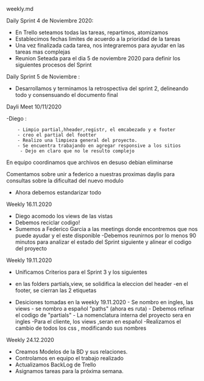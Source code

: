 weekly.md

Daily Sprint 4 de Noviembre 2020:

- En Trello seteamos todas las tareas, repartimos, atomizamos
- Establecimos fechas limites de acuerdo  a la prioridad de la tareas
- Una vez finalizada cada tarea, nos integraremos para ayudar en las tareas mas complejas
- Reunion Seteada para el dia 5 de noviembre 2020 para definir los siguientes procesos del Sprint


Daily Sprint 5 de Noviembre :
- Desarrollamos y terminamos la retrospectiva del sprint 2, delineando todo y consensuando el documento final


Dayli Meet 10/11/2020

-Diego :

        - Limpio partial,hheader,registr, el emcabezado y e footer
        - creo el partial del footter
        - Realizo una limpieza general del proyecto.
        - Se encuentra trabajando en agregar responsive a los sitios
         - Dejo en claro que no le resulto complejo

En equipo coordinamos que archivos en desuso debian eliminarse

Comentamos sobre unir a federico a nuestras proximas daylis para consultas sobre la dificultad del nuevo modulo

- Ahora debemos estandarizar todo



Weekly 16.11.2020

- Diego acomodo los views de las vistas
- Debemos reciclar codigo!
- Sumemos a Federico Garcia a las meetings donde encontremos que nos puede ayudar y el este disponible
-Debemos reunirnos por lo menos 90 minutos para analizar el estado del Sprint siguiente y alinear el codigo del proyecto



Weekly 19.11.2020

- Unificamos Criterios para el Sprint 3 y los siguientes
- en las folders partials,view, se solidifica la eleccion del header
-en el footer, se cierran las 2 etiquetas

- Desiciones tomadas en la weekly 19.11.2020
       - Se nombro en ingles, las views
       - se nombro a español "paths" (ahora es ruta)
       - Debemos refinar el codigo de "partials"
       - La nomenclatura  interna del proyecto sera en ingles
       -Para el cliente, los views ,seran en español
       -Realizamos el cambio de todos los css , modificando sus nombres


Weekly 24.12.2020

- Creamos Modelos de la BD y sus relaciones.
- Controlamos en equipo el trabajo realizado
- Actualizamos BackLog de Trello
- Asignamos tareas para la próxima semana.



       